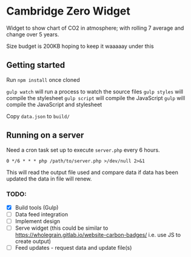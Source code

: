 Cambridge Zero Widget
===================

Widget to show chart of CO2 in atmosphere; with rolling 7 average and change over 5 years.

Size budget is 200KB hoping to keep it waaaaay under this

## Getting started
Run `npm install` once cloned

`gulp watch` will run a process to watch the source files
`gulp styles` will compile the stylesheet
`gulp script` will compile the JavaScript
`gulp` will compile the JavaScript and stylesheet

Copy `data.json` to `build/`

## Running on a server
Need a cron task set up to execute `server.php` every 6 hours.

`0 */6 * * * php /path/to/server.php >/dev/null 2>&1`

This will read the output file used and compare data if data has been updated the data in file will renew.

### TODO:
- [x] Build tools (Gulp)
- [ ] Data feed integration 
- [ ] Implement design
- [ ] Serve widget (this could be similar to https://wholegrain.gitlab.io/website-carbon-badges/ i.e. use JS to create output)
- [ ] Feed updates - request data and update file(s)
